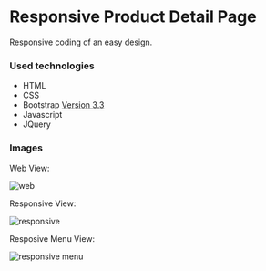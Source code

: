 # Responsive Product Detail Page

Responsive coding of an easy design.

### Used technologies
- HTML
- CSS
- Bootstrap [Version 3.3](https://getbootstrap.com/docs/3.3/getting-started/) 
- Javascript
- JQuery

### Images

Web View:

![web](https://user-images.githubusercontent.com/72522469/155161306-70dd5443-e497-47f7-bf0f-751e402d91ec.jpg)

Responsive View:

![responsive](https://user-images.githubusercontent.com/72522469/155161415-8dcf6a41-727d-4367-ac41-4a9e566072bf.jpg)

Resposive Menu View:

![responsive menu](https://user-images.githubusercontent.com/72522469/155161489-96bc0f25-bc5f-40ee-9b88-1b17492b19d1.jpg)
